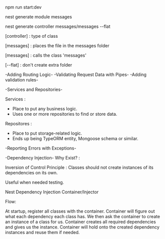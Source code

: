 npm run start:dev

nest generate module messages

nest generate controller messages/messages --flat

[controller] : type of class

[messages] : places the file in the messages folder

[messages] : calls the class 'messages'

[--flat] : don't create extra folder

-Adding Routing Logic-
-Validating Request Data with Pipes-
-Adding validation rules-

-Services and Repositories-

Services :

- Place to put any business logic.
- Uses one or more repositories to find or store data.

Repositores :

- Place to put storage-related logic.
- Ends up being TypeORM entity, Mongoose schema or similar.

-Reporting Errors with Exceptions-

-Dependency Injection-
Why Exist? :

Inversion of Control Principle : Classes should not create instances of its dependencies on its own.

Useful when needed testing.

Nest Dependency Injection Container/Injector

Flow:

At startup, register all classes with the container.
Container will figure out what each dependency each class has.
We then ask the container to create an instance of a class for us.
Container creates all required dependencies and gives us the instance.
Container will hold onto the created dependency instances and reuse them if needed.
